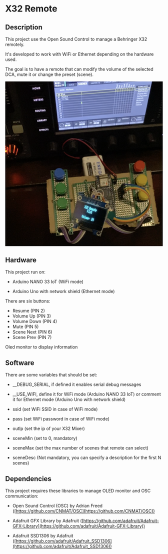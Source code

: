 # X32 Remote


Description
-----
This project use the Open Sound Control to manage a Behringer X32 remotely.

It's developed to work with WiFi or Ethernet depending on the hardware used.

The goal is to have a remote that can modify the volume of the selected DCA, mute it or change the preset (scene).

![](img/x32remote.png)


Hardware
-----
This project run on:

 - Arduino NANO 33 IoT (WiFi mode)

 - Arduino Uno with network shield (Ethernet mode)
 

There are six buttons: 

 - Resume (PIN 2)
 - Volume Up (PIN 3)
 - Volume Down (PIN 4)
 - Mute (PIN 5)
 - Scene Next (PIN 6)
 - Scene Prev (PIN 7)
 
 
Oled monitor to display information
 



Software
-----
There are some variables that should be set:

 - __DEBUG_SERIAL, if defined it enables serial debug messages
 - __USE_WIFI, define it for WiFi mode (Arduino NANO 33 IoT) or comment it for Ethernet mode (Arduino Uno with network shield)

 - ssid (set WiFi SSID in case of WiFi mode)
 - pass (set WiFi password in case of WiFi mode)

 - outIp (set the ip of your X32 Mixer)

 - sceneMin (set to 0, mandatory)
 - sceneMax (set the max number of scenes that remote can select)
 - sceneDesc (Not mandatory, you can specify a description for the first N scenes)


Dependencies
-----
This project requires these libraries to manage OLED monitor and OSC communication:


 - Open Sound Control (OSC) by Adrian Freed ([https://github.com/CNMAT/OSC](https://github.com/CNMAT/OSC))


 - Adafruit GFX Library by Adafruit ([https://github.com/adafruit/Adafruit-GFX-Library](https://github.com/adafruit/Adafruit-GFX-Library))


 - Adafruit SSD1306 by Adafruit ([https://github.com/adafruit/Adafruit_SSD1306](https://github.com/adafruit/Adafruit_SSD1306))
